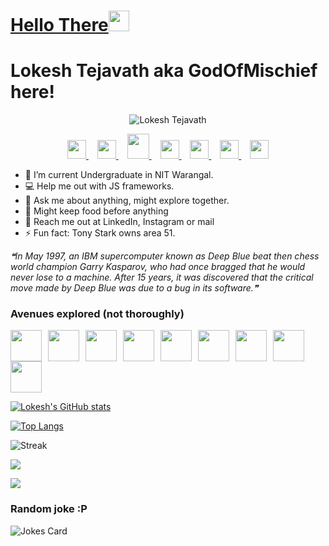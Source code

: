 <h1><a href="https://giphy.com/embed/8JTFsZmnTR1Rs1JFVP" target="_blank">Hello There</a><img src="https://media.giphy.com/media/hvRJCLFzcasrR4ia7z/giphy.gif" width="33px" height="33px"></h1>

# Lokesh Tejavath aka GodOfMischief here! 

<p align="center">
<img src="https://komarev.com/ghpvc/?username=lokeshtejavath&label=Profile%20views&color=0e75b6&style=flat" alt="Lokesh Tejavath" />

<p align="center">
    <a href="https://www.facebook.com/lokeshexe" >
        <img src="https://www.freepnglogos.com/uploads/facebook-logo-icon/facebook-logo-icon-file-facebook-icon-svg-wikimedia-commons-4.png" width="30px">
    </a>
    <img src="https://upload.wikimedia.org/wikipedia/en/thumb/9/98/Blank_button.svg/1200px-Blank_button.svg.png" width="10px">
    <a href="https://www.instagram.com/lokesh.exe/">
        <img src="https://www.freepnglogos.com/uploads/instagram-logo-png-transparent-background-hd-3.png" width="30px">
    </a>
    <img src="https://upload.wikimedia.org/wikipedia/en/thumb/9/98/Blank_button.svg/1200px-Blank_button.svg.png" width="10px">
    <a href="https://www.codechef.com/users/lokeshtejavath">
        <img src="https://static.uacdn.net/thumbnail/external-app-icons/ce4fd2180646452aa0b03c3ffa3ef8e2.png" width="35px" height="40px">
    </a>
    <img src="https://upload.wikimedia.org/wikipedia/en/thumb/9/98/Blank_button.svg/1200px-Blank_button.svg.png" width="10px"> 
    <a href="https://leetcode.com/lokeshtejavath/">
        <img src="https://leetcode.com/static/images/LeetCode_logo_rvs.png" width="30px">
    </a>
    <img src="https://upload.wikimedia.org/wikipedia/en/thumb/9/98/Blank_button.svg/1200px-Blank_button.svg.png" width="10px">
    <a href="https://codeforces.com/profile/lokeshtejavath">
        <img src="https://art.npanuhin.me/SVG/Codeforces/Codeforces.colored.svg" width="30px" >
    </a>
    <img src="https://upload.wikimedia.org/wikipedia/en/thumb/9/98/Blank_button.svg/1200px-Blank_button.svg.png" width="10px">
    <a href="https://tryhackme.com/p/godofmischief69">
        <img src="https://assets.tryhackme.com/img/logo/tryhackme_logo_full.svg" height="30px" >
    </a>
    <img src="https://upload.wikimedia.org/wikipedia/en/thumb/9/98/Blank_button.svg/1200px-Blank_button.svg.png" width="10px">
    <a href="https://www.linkedin.com/in/lokesh-tejavath-09373b142/">
        <img src="https://cdn.iconscout.com/icon/free/png-256/linkedin-3691226-3073746.png" height="30px" >
    </a>
</p>

- 🌱 I’m current Undergraduate in NIT Warangal.
- 💻 Help me out with JS frameworks.
- 💬 Ask me about anything, might explore together.
- 🍕 Might keep food before anything
- 📨 Reach me out at LinkedIn, Instagram or mail
- ⚡ Fun fact: Tony Stark owns area 51.
<!--STARTS_HERE_QUOTE_README-->
<i>❝In May 1997, an IBM supercomputer known as Deep Blue beat then chess world champion Garry Kasparov, who had once bragged that he would never lose to a machine. After 15 years, it was discovered that the critical move made by Deep Blue was due to a bug in its software.❞</i>
<!--ENDS_HERE_QUOTE_README-->


### Avenues explored (not thoroughly)
<p><img src="https://raw.githubusercontent.com/isocpp/logos/master/cpp_logo.png" height="50px" ><img src="https://upload.wikimedia.org/wikipedia/en/thumb/9/98/Blank_button.svg/1200px-Blank_button.svg.png" width="10px"><img src="https://upload.wikimedia.org/wikipedia/commons/thumb/1/18/C_Programming_Language.svg/695px-C_Programming_Language.svg.png" height="50px" ><img src="https://upload.wikimedia.org/wikipedia/en/thumb/9/98/Blank_button.svg/1200px-Blank_button.svg.png" width="10px"><img src="https://upload.wikimedia.org/wikipedia/en/thumb/3/30/Java_programming_language_logo.svg/1200px-Java_programming_language_logo.svg.png" height="50px" ><img src="https://upload.wikimedia.org/wikipedia/en/thumb/9/98/Blank_button.svg/1200px-Blank_button.svg.png" width="10px"><img src="https://upload.wikimedia.org/wikipedia/commons/thumb/6/61/HTML5_logo_and_wordmark.svg/512px-HTML5_logo_and_wordmark.svg.png" height="50px" ><img src="https://upload.wikimedia.org/wikipedia/en/thumb/9/98/Blank_button.svg/1200px-Blank_button.svg.png" width="10px"><img src="https://upload.wikimedia.org/wikipedia/commons/thumb/d/d5/CSS3_logo_and_wordmark.svg/1200px-CSS3_logo_and_wordmark.svg.png" height="50px" ><img src="https://upload.wikimedia.org/wikipedia/en/thumb/9/98/Blank_button.svg/1200px-Blank_button.svg.png" width="10px"><img src="https://cdn.iconscout.com/icon/free/png-256/javascript-2752148-2284965.png" height="50px" ><img src="https://upload.wikimedia.org/wikipedia/en/thumb/9/98/Blank_button.svg/1200px-Blank_button.svg.png" width="10px"><img src="https://upload.wikimedia.org/wikipedia/commons/thumb/c/c3/Python-logo-notext.svg/1200px-Python-logo-notext.svg.png" height="50px" ><img src="https://upload.wikimedia.org/wikipedia/en/thumb/9/98/Blank_button.svg/1200px-Blank_button.svg.png" width="10px"><img src="https://upload.wikimedia.org/wikipedia/commons/thumb/d/d9/Node.js_logo.svg/1280px-Node.js_logo.svg.png" height="50px" ><img src="https://upload.wikimedia.org/wikipedia/en/thumb/9/98/Blank_button.svg/1200px-Blank_button.svg.png" width="10px"><img src="https://cdn4.iconfinder.com/data/icons/logos-3/600/React.js_logo-512.png" height="50px" >
</p>


[![Lokesh's GitHub stats](https://github-readme-stats.vercel.app/api?username=lokeshtejavath&show_icons=true&theme=radical)
](https://github.com/lokeshtejavath)
<br>

[![Top Langs](https://github-readme-stats.vercel.app/api/top-langs/?username=lokeshtejavath&show_icons=true&theme=radical&layout=compact&langs_count=8)](https://github.com/lokeshtejavath)
<br>

![Streak](https://github-readme-streak-stats.herokuapp.com/?user=lokeshtejavath)
<br>

![](https://activity-graph.herokuapp.com/graph?username=lokeshtejavath&bg_color=073642&color=859900&line=006400&point=35aea1&area=true)
<br>

![](https://github-profile-summary-cards.vercel.app/api/cards/profile-details?username=lokeshtejavath&theme=solarized_dark)
<br>

### Random joke :P

![Jokes Card](https://readme-jokes.vercel.app/api)


